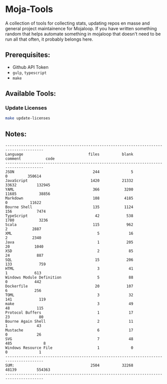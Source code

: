 # Moja-Tools

A collection of tools for collecting stats, updating repos en masse and general project maintainence for Mojaloop. If you have written something random that helps automate something in mojaloop that doesn't need to be run all that often, it probably belongs here.

## Prerequisites:

- Github API Token
- `gulp`, `typescript`
- `make`


## Available Tools:

### Update Licenses

```bash
make update-licenses
```

## Notes:

```
---------------------------------------------------------------------------------------
Language                             files          blank        comment           code
---------------------------------------------------------------------------------------
JSON                                   244              5              0         350614
JavaScript                            1420          21332          33632         132945
YAML                                   366           3200          11685          38856
Markdown                               108           4185              0          11622
Bourne Shell                           135           1124            156           7474
TypeScript                              42            538           1780           3236
Scala                                  115            962              2           2887
XML                                      5             16              2           2340
Java                                     1            205             20           1040
XSD                                      2             85             24            887
SQL                                     15            206            133            759
HTML                                     3             41              1            613
Windows Module Definition                5             88              0            442
Dockerfile                              20            107              6            256
TOML                                     3             32            141            119
make                                     3             49             48            115
Protocol Buffers                         1             17             23             80
Bourne Again Shell                       2             11              1             43
Mustache                                 6             17              0             26
SVG                                      7             48            485              8
Windows Resource File                    1              0              0              1
---------------------------------------------------------------------------------------
SUM:                                  2504          32268          48139         554363
---------------------------------------------------------------------------------------
```